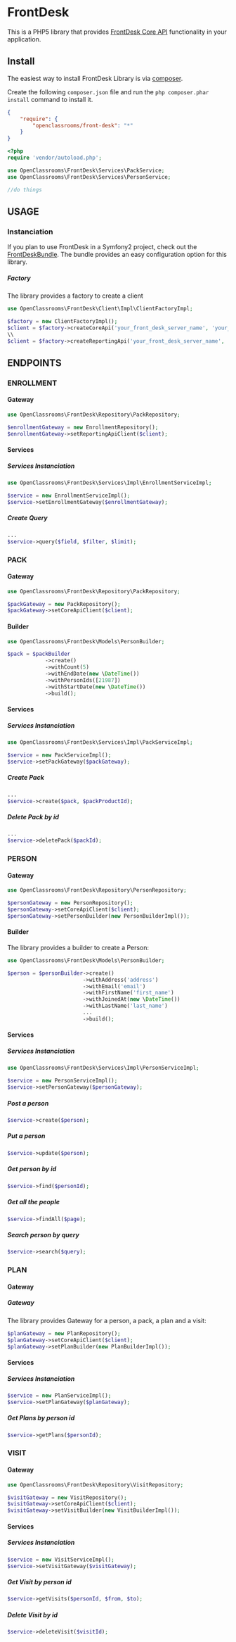 # FrontDesk

This is a PHP5 library that provides [FrontDesk Core API](https://developer.frontdeskhq.com/docs/api/v2) functionality in your application.

## Install
The easiest way to install FrontDesk Library is via [composer](http://getcomposer.org/).

Create the following `composer.json` file and run the `php composer.phar install` command to install it.

```json
{
    "require": {
        "openclassrooms/front-desk": "*"
    }
}
```
```php
<?php
require 'vendor/autoload.php';

use OpenClassrooms\FrontDesk\Services\PackService;
use OpenClassrooms\FrontDesk\Services\PersonService;

//do things
```

## USAGE
### Instanciation
If you plan to use FrontDesk in a Symfony2 project, check out the [FrontDeskBundle](https://github.com/OpenClassrooms/FrontDeskBundle). The bundle provides an easy configuration option for this library.

##### Factory 
The library provides a factory to create a client 
```php
use OpenClassrooms\FrontDesk\Client\Impl\ClientFactoryImpl; 

$factory = new ClientFactoryImpl();         
$client = $factory->createCoreApi('your_front_desk_server_name', 'your_token');
\\
$client = $factory->createReportingApi('your_front_desk_server_name', 'your_token');
```
## ENDPOINTS
### ENROLLMENT
#### Gateway
```php
use OpenClassrooms\FrontDesk\Repository\PackRepository;

$enrollmentGateway = new EnrollmentRepository();         
$enrollmentGateway->setReportingApiClient($client);   
```
#### Services
##### Services Instanciation
```php
use OpenClassrooms\FrontDesk\Services\Impl\EnrollmentServiceImpl;

$service = new EnrollmentServiceImpl();
$service->setEnrollmentGateway($enrollmentGateway);
```
##### Create Query
```php   
...
$service->query($field, $filter, $limit); 
```

### PACK
#### Gateway
```php
use OpenClassrooms\FrontDesk\Repository\PackRepository;

$packGateway = new PackRepository();         
$packGateway->setCoreApiClient($client);    
```

#### Builder
```php
use OpenClassrooms\FrontDesk\Models\PersonBuilder;

$pack = $packBuilder
            ->create()
            ->withCount(5)
            ->withEndDate(new \DateTime())
            ->withPersonIds([21987])
            ->withStartDate(new \DateTime())
            ->build();
```
#### Services
##### Services Instanciation
```php
use OpenClassrooms\FrontDesk\Services\Impl\PackServiceImpl;

$service = new PackServiceImpl();
$service->setPackGateway($packGateway);
```

##### Create Pack 
```php   
...
$service->create($pack, $packProductId); 
```

##### Delete Pack by id 
```php   
...
$service->deletePack($packId); 
```

### PERSON
#### Gateway
```php
use OpenClassrooms\FrontDesk\Repository\PersonRepository;

$personGateway = new PersonRepository();         
$personGateway->setCoreApiClient($client); 
$personGateway->setPersonBuilder(new PersonBuilderImpl());            
```

#### Builder
The library provides a builder to create a Person:
 
```php
use OpenClassrooms\FrontDesk\Models\PersonBuilder;

$person = $personBuilder->create()
                        ->withAddress('address')
                        ->withEmail('email')
                        ->withFirstName('first_name')
                        ->withJoinedAt(new \DateTime())
                        ->withLastName('last_name')
                        ...
                        ->build();
```

#### Services
##### Services Instanciation
```php
use OpenClassrooms\FrontDesk\Services\Impl\PersonServiceImpl;

$service = new PersonServiceImpl();
$service->setPersonGateway($personGateway);
```
##### Post a person 
```php
$service->create($person);
```

##### Put a person 
```php
$service->update($person);
```

##### Get person by id 
```php
$service->find($personId);
```

##### Get all the people
```php
$service->findAll($page);
```

##### Search person by query
```php
$service->search($query);
```

### PLAN
#### Gateway
##### Gateway
The library provides Gateway for a person, a pack, a plan and a visit:
```php
$planGateway = new PlanRepository();         
$planGateway->setCoreApiClient($client);  
$planGateway->setPlanBuilder(new PlanBuilderImpl());        
```

#### Services
##### Services Instanciation
```php
$service = new PlanServiceImpl();
$service->setPlanGateway($planGateway);
```

##### Get Plans by person id
```php
$service->getPlans($personId);
```

### VISIT
#### Gateway
```php
use OpenClassrooms\FrontDesk\Repository\VisitRepository;

$visitGateway = new VisitRepository();         
$visitGateway->setCoreApiClient($client);  
$visitGateway->setVisitBuilder(new VisitBuilderImpl());
```

#### Services
##### Services Instanciation
```php
$service = new VisitServiceImpl();
$service->setVisitGateway($visitGateway);
```

##### Get Visit by person id
```php
$service->getVisits($personId, $from, $to);
```

##### Delete Visit by id
```php
$service->deleteVisit($visitId);
```
